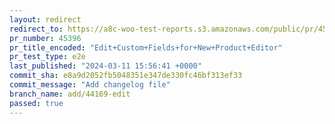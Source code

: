 ```yaml
---
layout: redirect
redirect_to: https://a8c-woo-test-reports.s3.amazonaws.com/public/pr/45396/e2e/index.html
pr_number: 45396
pr_title_encoded: "Edit+Custom+Fields+for+New+Product+Editor"
pr_test_type: e2e
last_published: "2024-03-11 15:56:41 +0000"
commit_sha: e8a9d2052fb5048351e347de330fc46bf313ef33
commit_message: "Add changelog file"
branch_name: add/44169-edit
passed: true
---
```

